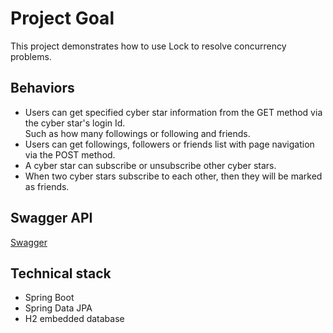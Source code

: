 # Project Goal
This project demonstrates how to use Lock to resolve concurrency problems.

## Behaviors
 - Users can get specified cyber star information from the GET method via the cyber star's login Id.  
Such as how many followings or following and friends.
 - Users can get followings, followers or friends list with page navigation via the POST method.
  - A cyber star can subscribe or unsubscribe other cyber stars.
  - When two cyber stars subscribe to each other, then they will be marked as friends.

## Swagger API
[Swagger](http://localhost:8080/swagger-ui/index.html#/)

## Technical stack
- Spring Boot
- Spring Data JPA
- H2 embedded database
